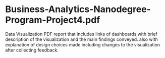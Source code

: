 # Business-Analytics-Nanodegree-Program-Project4.pdf
Data Visualization
PDF report that includes links of dashboards with brief description of the visualization and the main findings conveyed. 
also with explanation of design choices made including changes to the visualization after collecting feedback.
